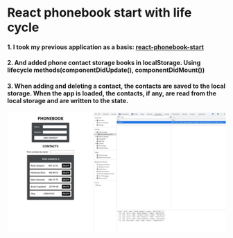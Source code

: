 # React phonebook start with life cycle

#### 1. I took my previous application as a basis: [react-phonebook-start](https://github.com/GnatykOleg/react-phonebook-start)

#### 2. And added phone contact storage books in localStorage. Using lifecycle methods(componentDidUpdate(), componentDidMount())

#### 3. When adding and deleting a contact, the contacts are saved to the local storage. When the app is loaded, the contacts, if any, are read from the local storage and are written to the state.

![phonebook](./public/phonebook.jpg)
